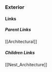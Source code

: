 ### Exterior
#### Links
##### Parent Links
[[Architectural]]
##### Children Links
[[Nest_Architecture]]
